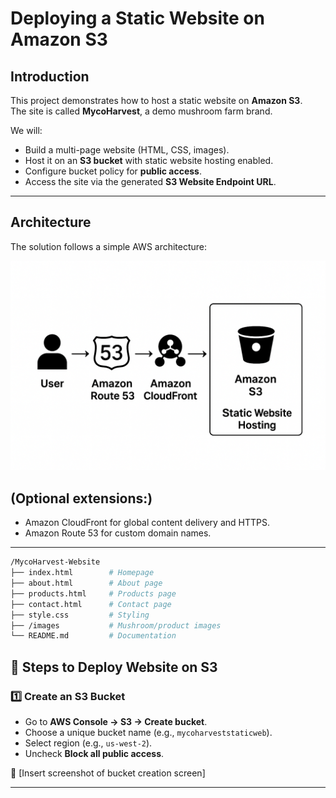 # Deploying a Static Website on Amazon S3

## Introduction

This project demonstrates how to host a static website on **Amazon S3**.  
The site is called **MycoHarvest**, a demo mushroom farm brand.

We will:

- Build a multi-page website (HTML, CSS, images).  
- Host it on an **S3 bucket** with static website hosting enabled.  
- Configure bucket policy for **public access**.  
- Access the site via the generated **S3 Website Endpoint URL**.  

---

## Architecture

The solution follows a simple AWS architecture:

![Architecture Diagram](images/s3architecture.png) <!-- Add your architecture screenshot here -->
## (Optional extensions:)

- Amazon CloudFront for global content delivery and HTTPS.  
- Amazon Route 53 for custom domain names.  

---

```bash
/MycoHarvest-Website
├── index.html        # Homepage
├── about.html        # About page
├── products.html     # Products page
├── contact.html      # Contact page
├── style.css         # Styling
├── /images           # Mushroom/product images
└── README.md         # Documentation
```

## 🚀 Steps to Deploy Website on S3

### 1️⃣ Create an S3 Bucket
- Go to **AWS Console → S3 → Create bucket**.  
- Choose a unique bucket name (e.g., `mycoharveststaticweb`).  
- Select region (e.g., `us-west-2`).  
- Uncheck **Block all public access**.  

📸 [Insert screenshot of bucket creation screen]  

---
